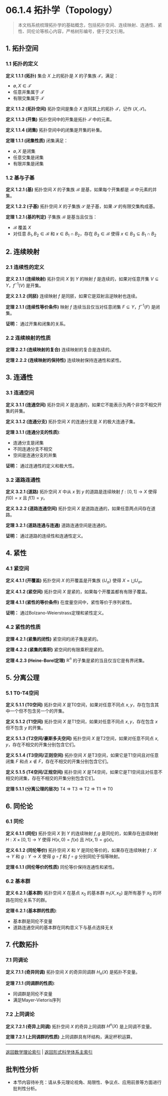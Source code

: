 # 06.1.4 拓扑学（Topology）

> 本文档系统梳理拓扑学的基础概念，包括拓扑空间、连续映射、连通性、紧性、同伦论等核心内容，严格树形编号，便于交叉引用。

## 1. 拓扑空间

### 1.1 拓扑的定义

**定义 1.1.1 (拓扑)**
集合 $X$ 上的拓扑是 $X$ 的子集族 $\mathcal{T}$，满足：

- $\emptyset, X \in \mathcal{T}$
- 任意并集属于 $\mathcal{T}$
- 有限交集属于 $\mathcal{T}$

**定义 1.1.2 (拓扑空间)**
拓扑空间是集合 $X$ 连同其上的拓扑 $\mathcal{T}$，记作 $(X, \mathcal{T})$。

**定义 1.1.3 (开集)**
拓扑空间中的开集是拓扑 $\mathcal{T}$ 中的元素。

**定义 1.1.4 (闭集)**
拓扑空间中的闭集是开集的补集。

**定理 1.1.1 (闭集性质)**
闭集满足：

- $\emptyset, X$ 是闭集
- 任意交集是闭集
- 有限并集是闭集

### 1.2 基与子基

**定义 1.2.1 (基)**
拓扑空间 $X$ 的子集族 $\mathcal{B}$ 是基，如果每个开集都是 $\mathcal{B}$ 中元素的并集。

**定义 1.2.2 (子基)**
拓扑空间 $X$ 的子集族 $\mathcal{S}$ 是子基，如果 $\mathcal{S}$ 的有限交集构成基。

**定理 1.2.1 (基的判定)**
子集族 $\mathcal{B}$ 是基当且仅当：

- $\mathcal{B}$ 覆盖 $X$
- 对任意 $B_1, B_2 \in \mathcal{B}$ 和 $x \in B_1 \cap B_2$，存在 $B_3 \in \mathcal{B}$ 使得 $x \in B_3 \subseteq B_1 \cap B_2$

## 2. 连续映射

### 2.1 连续性的定义

**定义 2.1.1 (连续映射)**
拓扑空间 $X$ 到 $Y$ 的映射 $f$ 是连续的，如果对任意开集 $V \subseteq Y$，$f^{-1}(V)$ 是开集。

**定义 2.1.2 (同胚)**
连续映射 $f$ 是同胚，如果它是双射且逆映射也连续。

**定理 2.1.1 (连续性等价条件)**
映射 $f$ 连续当且仅当对任意闭集 $F \subseteq Y$，$f^{-1}(F)$ 是闭集。

**证明：** 通过开集和闭集的关系。

### 2.2 连续映射的性质

**定理 2.2.1 (连续映射的复合)**
连续映射的复合是连续的。

**定理 2.2.2 (连续映射的保持性)**
连续映射保持连通性和紧性。

## 3. 连通性

### 3.1 连通空间

**定义 3.1.1 (连通空间)**
拓扑空间 $X$ 是连通的，如果它不能表示为两个非空不相交开集的并集。

**定义 3.1.2 (连通分支)**
拓扑空间 $X$ 的连通分支是 $X$ 的极大连通子集。

**定理 3.1.1 (连通分支的性质)**:

- 连通分支是闭集
- 不同连通分支不相交
- 空间是连通分支的并集

**证明：** 通过连通性的定义和极大性。

### 3.2 道路连通性

**定义 3.2.1 (道路)**
拓扑空间 $X$ 中从 $x$ 到 $y$ 的道路是连续映射 $f: [0,1] \to X$ 使得 $f(0) = x$ 且 $f(1) = y$。

**定义 3.2.2 (道路连通空间)**
拓扑空间 $X$ 是道路连通的，如果任意两点间存在道路。

**定理 3.2.1 (道路连通与连通)**
道路连通空间是连通的。

**证明：** 通过道路的连续性和连通性定义。

## 4. 紧性

### 4.1 紧空间

**定义 4.1.1 (开覆盖)**
拓扑空间 $X$ 的开覆盖是开集族 $\{U_\alpha\}$ 使得 $X = \bigcup U_\alpha$。

**定义 4.1.2 (紧空间)**
拓扑空间 $X$ 是紧的，如果每个开覆盖都有有限子覆盖。

**定理 4.1.1 (紧性的等价条件)**
在度量空间中，紧性等价于序列紧性。

**证明：** 通过Bolzano-Weierstrass定理和紧性定义。

### 4.2 紧性的性质

**定理 4.2.1 (紧集的闭性)**
紧空间的闭子集是紧的。

**定理 4.2.2 (紧集的乘积)**
紧空间的有限乘积是紧的。

**定理 4.2.3 (Heine-Borel定理)**
$\mathbb{R}^n$ 的子集是紧的当且仅当它是有界闭集。

## 5. 分离公理

### 5.1 T0-T4空间

**定义 5.1.1 (T0空间)**
拓扑空间 $X$ 是T0空间，如果对任意不同点 $x, y$，存在包含其中一个但不包含另一个的开集。

**定义 5.1.2 (T1空间)**
拓扑空间 $X$ 是T1空间，如果对任意不同点 $x, y$，存在包含 $x$ 但不包含 $y$ 的开集。

**定义 5.1.3 (T2空间/豪斯多夫空间)**
拓扑空间 $X$ 是T2空间，如果对任意不同点 $x, y$，存在不相交的开集分别包含它们。

**定义 5.1.4 (T3空间/正则空间)**
拓扑空间 $X$ 是T3空间，如果它是T1空间且对任意闭集 $F$ 和点 $x \notin F$，存在不相交的开集分别包含它们。

**定义 5.1.5 (T4空间/正规空间)**
拓扑空间 $X$ 是T4空间，如果它是T1空间且对任意不相交的闭集，存在不相交的开集分别包含它们。

**定理 5.1.1 (分离公理的层次)**
T4 $\Rightarrow$ T3 $\Rightarrow$ T2 $\Rightarrow$ T1 $\Rightarrow$ T0

## 6. 同伦论

### 6.1 同伦

**定义 6.1.1 (同伦)**
拓扑空间 $X$ 到 $Y$ 的连续映射 $f, g$ 是同伦的，如果存在连续映射 $H: X \times [0,1] \to Y$ 使得 $H(x,0) = f(x)$ 且 $H(x,1) = g(x)$。

**定义 6.1.2 (同伦等价)**
拓扑空间 $X$ 和 $Y$ 是同伦等价的，如果存在连续映射 $f: X \to Y$ 和 $g: Y \to X$ 使得 $g \circ f$ 和 $f \circ g$ 分别同伦于恒等映射。

**定理 6.1.1 (同伦等价的性质)**
同伦等价保持连通性和紧性。

### 6.2 基本群

**定义 6.2.1 (基本群)**
拓扑空间 $X$ 在基点 $x_0$ 的基本群 $\pi_1(X,x_0)$ 是所有基于 $x_0$ 的环路在同伦关系下的群。

**定理 6.2.1 (基本群的性质)**:

- 基本群是同伦不变量
- 道路连通空间的基本群在同构意义下与基点选择无关

## 7. 代数拓扑

### 7.1 同调论

**定义 7.1.1 (奇异同调)**
拓扑空间 $X$ 的奇异同调群 $H_n(X)$ 是拓扑不变量。

**定理 7.1.1 (同调群的性质)**:

- 同调群是同伦不变量
- 满足Mayer-Vietoris序列

### 7.2 上同调论

**定义 7.2.1 (奇异上同调)**
拓扑空间 $X$ 的奇异上同调群 $H^n(X)$ 是上同调不变量。

**定理 7.2.1 (上同调群的性质)**
上同调群具有环结构，满足杯积运算。

---

[返回数学理论索引](README.md) | [返回形式科学体系主索引](README.md)

## 批判性分析

- 本节内容待补充：请从多元理论视角、局限性、争议点、应用前景等方面进行批判性分析。
